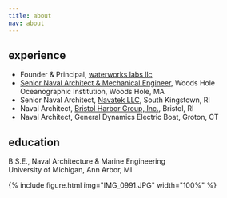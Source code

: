 ```yaml
---
title: about
nav: about
---
```


## experience
* Founder & Principal, [waterworks labs llc](https://waterworkslabs.com)
* [Senior Naval Architect & Mechanical Engineer](https://www2.whoi.edu/staff/ccluett/), Woods Hole Oceanographic Institution, Woods Hole, MA
* Senior Naval Architect, [Navatek LLC](https://www.pacmartech.com/), South Kingstown, RI
* Naval Architect, [Bristol Harbor Group, Inc.](https://bristolharborgroup.com/), Bristol, RI
* Naval Architect, General Dynamics Electric Boat, Groton, CT  

## education
B.S.E., Naval Architecture & Marine Engineering\
University of Michigan, Ann Arbor, MI

{% include figure.html img="IMG_0991.JPG" width="100%" %}

<!--- 
## experience
[Naval Architect/Mechanical Engineer](https://www2.whoi.edu/staff/ccluett/) (2019-Present)\
[Oceanographic Systems Lab](https://www2.whoi.edu/site/osl/), [Woods Hole Oceanographic Institution](https://www.whoi.edu/) - Woods Hole, MA
  
Senior Naval Architect and Mechanical Engineer (2017-2019)\
Navatek LLC - South Kingstown, RI
  
Naval Architect (2013-2017)\
[Bristol Harbor Group, Inc.](https://bristolharborgroup.com/) - Bristol, RI
  
Naval Architect (2012-2013)\
[General Dynamics Electric Boat](https://www.gdeb.com/) - Groton, CT  

## education
B.S.E., [Naval Architecture & Marine Engineering](https://name.engin.umich.edu/) (2012)\
University of Michigan - Ann Arbor, MI
  
--> 

